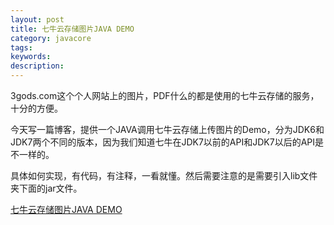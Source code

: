```yaml
---
layout: post
title: 七牛云存储图片JAVA DEMO
category: javacore
tags: 
keywords: 
description: 
---
```


3gods.com这个个人网站上的图片，PDF什么的都是使用的七牛云存储的服务，十分的方便。

今天写一篇博客，提供一个JAVA调用七牛云存储上传图片的Demo，分为JDK6和JDK7两个不同的版本，因为我们知道七牛在JDK7以前的API和JDK7以后的API是不一样的。

具体如何实现，有代码，有注释，一看就懂。然后需要注意的是需要引入lib文件夹下面的jar文件。

[七牛云存储图片JAVA DEMO]( http://pan.baidu.com/s/1ge9uzvH  )

